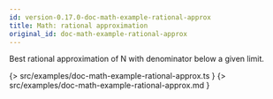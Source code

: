 ```yaml
---
id: version-0.17.0-doc-math-example-rational-approx
title: Math: rational approximation
original_id: doc-math-example-rational-approx
---
```


Best rational approximation of N with denominator below a given limit.

{> src/examples/doc-math-example-rational-approx.ts }
{> src/examples/doc-math-example-rational-approx.md }
